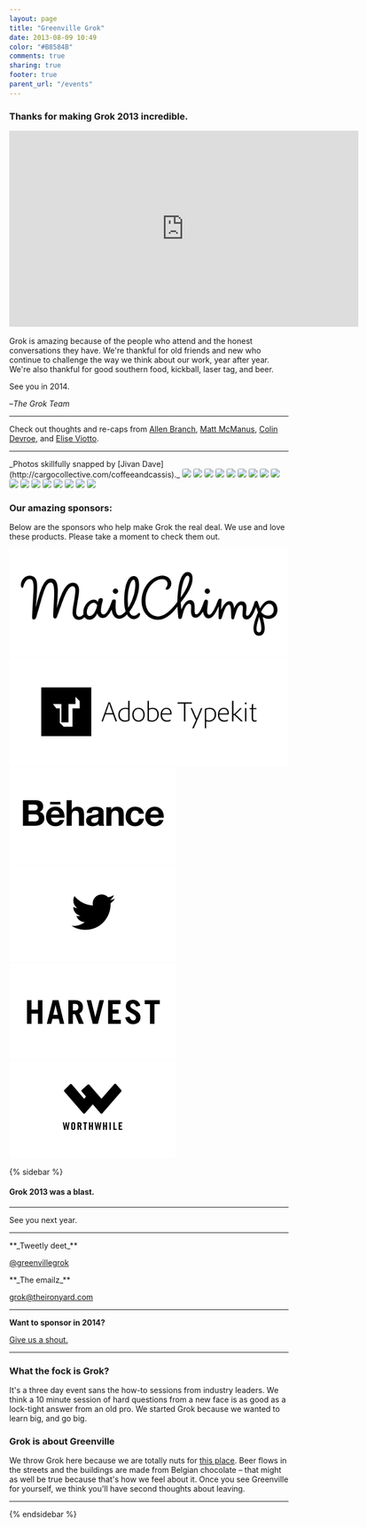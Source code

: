 ```yaml
---
layout: page
title: "Greenville Grok"
date: 2013-08-09 10:49
color: "#B8584B"
comments: true
sharing: true
footer: true
parent_url: "/events"
---
```


### Thanks for making Grok 2013 incredible.

<iframe src="http://player.vimeo.com/video/69313375" width="630" height="354" frameborder="0" webkitAllowFullScreen mozallowfullscreen allowFullScreen></iframe>

<p>Grok is amazing because of the people who attend and the honest conversations they have. We're thankful for old friends and new who continue to challenge the way we think about our work, year after year. We're also thankful for good southern food, kickball, laser tag, and beer.

See you in 2014.

–_The Grok Team_

* * *

Check out thoughts and re-caps from [Allen Branch](https://lessaccounting.com/blog/why-greenville-grok-was-a-great-tech-conference/), [Matt McManus](http://mattmcman.us/2013/06/greenville-grok-2013-its-about-the-people-dummy/), [Colin Devroe](http://colin.getbarley.com/blog/2662/greenville-grok-was-different-and-better), and [Elise Viotto](http://www.elyseviotto.com/en/2013/thoughts-about-grok-2013/).

* * *

<p>_Photos skillfully snapped by [Jivan Dave](http://cargocollective.com/coffeeandcassis)._

<img src="http://i.imgur.com/bxNnp9L.jpg" style="border-radius: 3px;">

<img src="http://i.imgur.com/UBsFtyT.jpg" style="border-radius: 3px;">

<img src="http://i.imgur.com/OZfZNIM.jpg" style="border-radius: 3px;">

<img src="http://i.imgur.com/HS1zd8g.jpg" style="border-radius: 3px;">

<img src="http://i.imgur.com/HEP1khJ.jpg" style="border-radius: 3px;">

<img src="http://i.imgur.com/PAewI0f.jpg" style="border-radius: 3px;">

<img src="http://i.imgur.com/E9WzFja.jpg" style="border-radius: 3px;">

<img src="http://i.imgur.com/IlNFk4C.jpg" style="border-radius: 3px;">

<img src="http://i.imgur.com/7wc6Nqx.jpg" style="border-radius: 3px;">

<img src="http://i.imgur.com/pwVHPqW.jpg" style="border-radius: 3px;">

<img src="http://i.imgur.com/h5lsz2i.jpg" style="border-radius: 3px;">

<img src="http://i.imgur.com/xfuh5OZ.jpg" style="border-radius: 3px;">

<img src="http://i.imgur.com/2W0ohNT.jpg" style="border-radius: 3px;">

<img src="http://i.imgur.com/GkVkfSp.jpg" style="border-radius: 3px;">

<img src="http://i.imgur.com/Gh5BHie.jpg" style="border-radius: 3px;">

<img src="http://i.imgur.com/DFZgcLP.jpg" style="border-radius: 3px;">

<img src="http://i.imgur.com/7cbjJ89.jpg" style="border-radius: 3px;">

### Our amazing sponsors:

Below are the sponsors who help make Grok the real deal. We use and love these products. Please take a moment to check them out.

[![](/images/events/grok/sponsors/mailchimp.png)](http://www.mailchimp.com)
[![](/images/events/grok/sponsors/typekit.png)](http://www.typekit.com)
[![](/images/events/grok/sponsors/behance.png)](http://www.behance.com)[![](/images/events/grok/sponsors/twitter.png)](http://www.twitter.com)
[![](/images/events/grok/sponsors/harvest.png)](http://www.getharvest.com)[![](/images/events/grok/sponsors/worthwhile.png)](http://www.worthwhile.com)

  {% sidebar %}

#### Grok 2013 was a blast.

* * *

See you next year.

* * *

<p>**_Tweetly deet_**

[@greenvillegrok](http://twitter.com/greenvillegrok)
<p>**_The emailz_**

[grok@theironyard.com](mailto:grok@theironyard.com)

* * *

**Want to sponsor in 2014?**

[Give us a shout.](mailto:grok@theironyard.com?Subject=I)

* * *

### What the fock is Grok?

It's a three day event sans the how-to sessions from industry leaders. We think a 10 minute session of hard questions from a new face is as good as a lock-tight answer from an old pro. We started Grok because we wanted to learn big, and go big.

###  Grok is about Greenville

We throw Grok here because we are totally nuts for [this place](http://www.theironyard.com/greenville). Beer flows in the streets and the buildings are made from Belgian chocolate – that might as well be true because that's how we feel about it. Once you see Greenville for yourself, we think you'll have second thoughts about leaving.

* * *

  {% endsidebar %}
